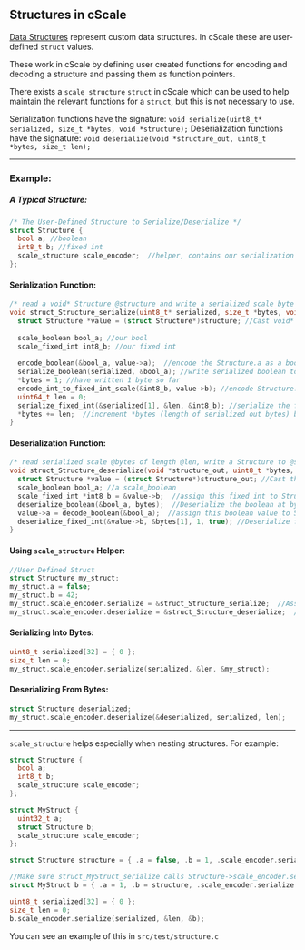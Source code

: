 ## Structures in cScale

[Data Structures](https://docs.substrate.io/v3/advanced/scale-codec/#data-structures) represent custom data structures. In cScale these are user-defined `struct` values.

These work in cScale by defining user created functions for encoding and decoding a structure and passing them as function pointers.

There exists a `scale_structure` `struct` in cScale which can be used to help maintain the relevant functions for a `struct`, but this is not necessary to use.

Serialization functions have the signature: `void serialize(uint8_t* serialized, size_t *bytes, void *structure);`
Deserialization functions have the signature: `void deserialize(void *structure_out, uint8_t *bytes, size_t len);`

---

### Example:

##### A Typical Structure:
```c
/* The User-Defined Structure to Serialize/Deserialize */
struct Structure { 
  bool a; //boolean
  int8_t b; //fixed int
  scale_structure scale_encoder;  //helper, contains our serialization functions
};
```

#### Serialization Function:
```c
/* read a void* Structure @structure and write a serialized scale byte array of length @bytes to @serialized */
void struct_Structure_serialize(uint8_t* serialized, size_t *bytes, void *structure) {
  struct Structure *value = (struct Structure*)structure; //Cast void* as our Structure
  
  scale_boolean bool_a; //our bool
  scale_fixed_int int8_b; //our fixed int
  
  encode_boolean(&bool_a, value->a);  //encode the Structure.a as a boolean
  serialize_boolean(serialized, &bool_a); //write serialized boolean to out bytes, length of boolean is 1
  *bytes = 1; //have written 1 byte so far
  encode_int_to_fixed_int_scale(&int8_b, value->b); //encode Structure.b as a fixed int
  uint64_t len = 0;
  serialize_fixed_int(&serialized[1], &len, &int8_b); //serialize the fixed int and write it to out bytes
  *bytes += len;  //increment *bytes (length of serialized out bytes) by length of our fixed int
}
```

#### Deserialization Function:
```c
/* read serialized scale @bytes of length @len, write a Structure to @structure_out */
void struct_Structure_deserialize(void *structure_out, uint8_t *bytes, size_t len) {
  struct Structure *value = (struct Structure*)structure_out; //Cast this void* to our Structure
  scale_boolean bool_a; //a scale_boolean
  scale_fixed_int *int8_b = &value->b;  //assign this fixed int to Structure.b
  deserialize_boolean(&bool_a, bytes);  //Deserialize the boolean at bytes[0]
  value->a = decode_boolean(&bool_a);  //assign this boolean value to Structure.a
  deserialize_fixed_int(&value->b, &bytes[1], 1, true); //Deserialize fixed int starting at bytes[1]. It's signed and 1 byte long (i8). Populate Structure.b
}
```

#### Using `scale_structure` Helper:
```c
//User Defined Struct
struct Structure my_struct;
my_struct.a = false;
my_struct.b = 42;
my_struct.scale_encoder.serialize = &struct_Structure_serialize;  //Assign our serialization function as function pointer
my_struct.scale_encoder.deserialize = &struct_Structure_deserialize;  //Assign our deserialization function as function pointer
```

#### Serializing Into Bytes:
```c
uint8_t serialized[32] = { 0 };
size_t len = 0;
my_struct.scale_encoder.serialize(serialized, &len, &my_struct);
```

#### Deserializing From Bytes:
```c
struct Structure deserialized;
my_struct.scale_encoder.deserialize(&deserialized, serialized, len);
```

---

`scale_structure` helps especially when nesting structures. For example:

```c
struct Structure {
  bool a;
  int8_t b;
  scale_structure scale_encoder;
};

struct MyStruct {
  uint32_t a;
  struct Structure b;
  scale_structure scale_encoder;
};

struct Structure structure = { .a = false, .b = 1, .scale_encoder.serialize = &struct_Structure_serialize, .scale_encoder.deserialize = &struct_Structure_deserialize};

//Make sure struct_MyStruct_serialize calls Structure->scale_encoder.serialize(), and same for deserialize
struct MyStruct b = { .a = 1, .b = structure, .scale_encoder.serialize = &struct_MyStruct_serialize, .scale_encoder.deserialize = &struct_MyStruct_deserialize};

uint8_t serialized[32] = { 0 };
size_t len = 0;
b.scale_encoder.serialize(serialized, &len, &b);
```

You can see an example of this in `src/test/structure.c`